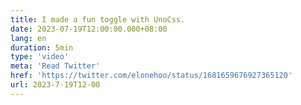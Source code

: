 ```yaml
---
title: I made a fun toggle with UnoCss.
date: 2023-07-19T12:00:00.000+08:00
lang: en
duration: 5min
type: 'video'
meta: 'Read Twitter'
href: 'https://twitter.com/elonehoo/status/1681659676927365120'
url: 2023-7-19T12-00
---
```

